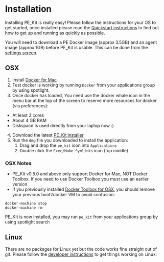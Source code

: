 # Installation
Installing PE_Kit is really easy!  Please follow the instructions for your OS to get started, once installed please read the [Quickstart instructions](help.md#quickstart) to find out how to get up and running as quickly as possible.

You will need to download a PE Docker image (approx 3.5GB) and an agent image (approx 1GB) before PE_Kit is usable.  This can be done from the [settings screen](help.md#settings-screen).

## OSX
1. Install [Docker for Mac](https://www.docker.com/products/docker#/mac)
2. Test docker is working by running `Docker` from your applications group by using spotlight.
3. Once docker has loaded, You need use the docker whale icon in the menu bar at the top of the screen to reserve more resources for docker (via preferences):
  * At least 2 cores
  * About 4 GB RAM
  * Diskspace is used directly from your laptop now :)
4. Download the latest [PE_Kit installer](https://github.com/GeoffWilliams/pe_kit/releases)
5. Run the `dmg` file you downloaded to install the application:
    1. Drag and drop the `pe_kit` icon into `Applications`
    2. Double click the `Exec/Make Symlinks` icon (top middle)

### OSX Notes
* PE_Kit v0.5.0 and above only support Docker for Mac, NOT Docker Toolbox.  If you need to use Docker Toolbox you must use an earlier version
* If you previously installed [Docker Toolbox for OSX](https://www.docker.com/products/docker-toolbox), you should remove your previous boot2docker VM to avoid confusion:


```shell
docker-machine stop
docker-machine rm
```

PE_Kit is now installed, you may run `pe_kit` from your applications group by using spotlight search

## Linux
There are no packages for Linux yet but the code works fine straight out of git.  Please follow the [developer instructions](develop.md#linux-instructions) to get things working on Linux.
